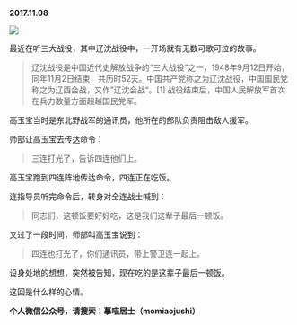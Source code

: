
          
            
**2017.11.08**



![](//upload-images.jianshu.io/upload_images/51001-2bb72a0c95d0a791.jpeg)




最近在听三大战役，其中辽沈战役中，一开场就有无数可歌可泣的故事。
>辽沈战役是中国近代史解放战争的“三大战役”之一，1948年9月12日开始，同年11月2日结束，共历时52天。中国共产党称之为辽沈战役，中国国民党称之为辽西会战，又作”辽沈会战“。[1] 战役结束后，中国人民解放军首次在兵力数量方面超越国民党军。



高玉宝当时是东北野战军的通讯员，他所在的部队负责阻击敌人援军。

师部让高玉宝去传达命令：
>三连打光了，告诉四连他们上。



高玉宝跑到四连阵地传达命令，四连正在吃饭。

连指导员听完命令后，转身对全连战士喊到：
>同志们，这顿饭要好好吃，这是我们这辈子最后一顿饭。



又过了一段时间，师部叫高玉宝说到：
>四连也打光了，你们通讯员，带上警卫连一起上。



设身处地的想想，突然被告知，现在吃的是这辈子最后一顿饭。

这回是什么样的心情。


**个人微信公众号，请搜索：摹喵居士（momiaojushi）**

          
        